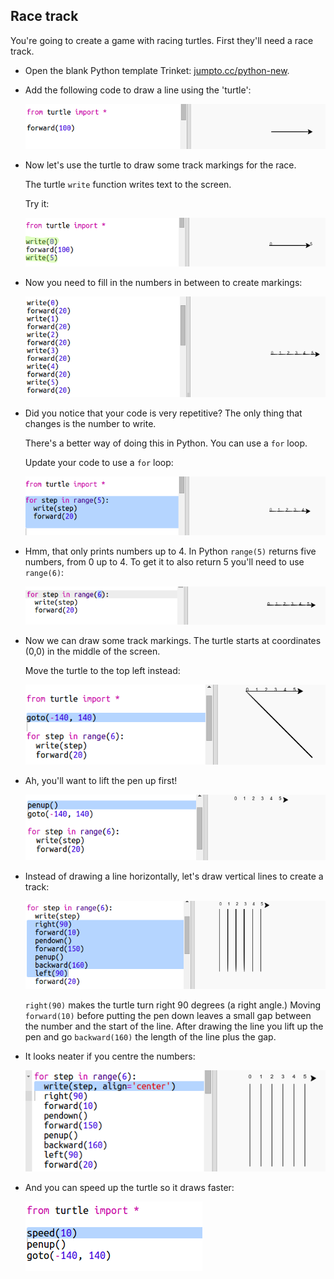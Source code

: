 ## Race track

You're going to create a game with racing turtles. First they'll need a race track.

+ Open the blank Python template Trinket: <a href="http://jumpto.cc/python-new" target="_blank">jumpto.cc/python-new</a>.

+ Add the following code to draw a line using the 'turtle':
    
    ![capture d'écran](images/race-forward.png)

+ Now let's use the turtle to draw some track markings for the race.
    
    The turtle `write` function writes text to the screen.
    
    Try it:
    
    ![capture d'écran](images/race-markings1.png)

+ Now you need to fill in the numbers in between to create markings:
    
    ![capture d'écran](images/race-markings2.png)

+ Did you notice that your code is very repetitive? The only thing that changes is the number to write.
    
    There's a better way of doing this in Python. You can use a `for` loop.
    
    Update your code to use a `for` loop:
    
    ![capture d'écran](images/race-for.png)

+ Hmm, that only prints numbers up to 4. In Python `range(5)` returns five numbers, from 0 up to 4. To get it to also return 5 you'll need to use `range(6)`:
    
    ![capture d'écran](images/race-range.png)

+ Now we can draw some track markings. The turtle starts at coordinates (0,0) in the middle of the screen.
    
    Move the turtle to the top left instead:
    
    ![capture d'écran](images/race-goto.png)

+ Ah, you'll want to lift the pen up first!
    
    ![capture d'écran](images/race-penup.png)

+ Instead of drawing a line horizontally, let's draw vertical lines to create a track:
    
    ![capture d'écran](images/race-lines.png)
    
    `right(90)` makes the turtle turn right 90 degrees (a right angle.) Moving `forward(10)` before putting the pen down leaves a small gap between the number and the start of the line. After drawing the line you lift up the pen and go `backward(160)` the length of the line plus the gap.

+ It looks neater if you centre the numbers:
    
    ![capture d'écran](images/race-center.png)

+ And you can speed up the turtle so it draws faster:
    
    ![capture d'écran](images/race-speed.png)